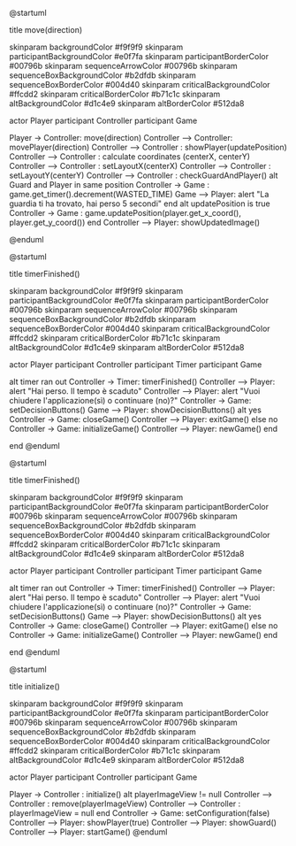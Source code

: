 @startuml

title move(direction)

skinparam backgroundColor #f9f9f9
skinparam participantBackgroundColor #e0f7fa
skinparam participantBorderColor #00796b
skinparam sequenceArrowColor #00796b
skinparam sequenceBoxBackgroundColor #b2dfdb
skinparam sequenceBoxBorderColor #004d40
skinparam criticalBackgroundColor #ffcdd2
skinparam criticalBorderColor #b71c1c
skinparam altBackgroundColor #d1c4e9
skinparam altBorderColor #512da8

actor Player
participant Controller
participant Game

Player -> Controller: move(direction)
Controller --> Controller: movePlayer(direction)
Controller --> Controller : showPlayer(updatePosition)
Controller --> Controller : calculate coordinates (centerX, centerY)
Controller --> Controller : setLayoutX(centerX)
Controller --> Controller : setLayoutY(centerY)
Controller --> Controller : checkGuardAndPlayer()
alt Guard and Player in same position
    Controller -> Game : game.get_timer().decrement(WASTED_TIME)
    Game --> Player: alert "La guardia ti ha trovato, hai perso 5 secondi"
end
alt updatePosition is true
    Controller -> Game : game.updatePosition(player.get_x_coord(), player.get_y_coord())
end
Controller --> Player: showUpdatedImage()

@enduml



@startuml

title timerFinished()

skinparam backgroundColor #f9f9f9
skinparam participantBackgroundColor #e0f7fa
skinparam participantBorderColor #00796b
skinparam sequenceArrowColor #00796b
skinparam sequenceBoxBackgroundColor #b2dfdb
skinparam sequenceBoxBorderColor #004d40
skinparam criticalBackgroundColor #ffcdd2
skinparam criticalBorderColor #b71c1c
skinparam altBackgroundColor #d1c4e9
skinparam altBorderColor #512da8


actor Player
participant Controller
participant Timer
participant Game


alt timer ran out
Controller -> Timer: timerFinished()
Controller --> Player: alert "Hai perso. Il tempo è scaduto"
Controller --> Player: alert "Vuoi chiudere l'applicazione(sì) o continuare (no)?"
Controller -> Game: setDecisionButtons()
Game --> Player: showDecisionButtons()
alt yes
    Controller -> Game: closeGame()
    Controller --> Player: exitGame()
else no
    Controller -> Game: initializeGame()
    Controller --> Player: newGame()
end


end
@enduml



@startuml

title timerFinished()

skinparam backgroundColor #f9f9f9
skinparam participantBackgroundColor #e0f7fa
skinparam participantBorderColor #00796b
skinparam sequenceArrowColor #00796b
skinparam sequenceBoxBackgroundColor #b2dfdb
skinparam sequenceBoxBorderColor #004d40
skinparam criticalBackgroundColor #ffcdd2
skinparam criticalBorderColor #b71c1c
skinparam altBackgroundColor #d1c4e9
skinparam altBorderColor #512da8


actor Player
participant Controller
participant Timer
participant Game


alt timer ran out
Controller -> Timer: timerFinished()
Controller --> Player: alert "Hai perso. Il tempo è scaduto"
Controller --> Player: alert "Vuoi chiudere l'applicazione(sì) o continuare (no)?"
Controller -> Game: setDecisionButtons()
Game --> Player: showDecisionButtons()
alt yes
    Controller -> Game: closeGame()
    Controller --> Player: exitGame()
else no
    Controller -> Game: initializeGame()
    Controller --> Player: newGame()
end


end
@enduml


@startuml

title initialize()

skinparam backgroundColor #f9f9f9
skinparam participantBackgroundColor #e0f7fa
skinparam participantBorderColor #00796b
skinparam sequenceArrowColor #00796b
skinparam sequenceBoxBackgroundColor #b2dfdb
skinparam sequenceBoxBorderColor #004d40
skinparam criticalBackgroundColor #ffcdd2
skinparam criticalBorderColor #b71c1c
skinparam altBackgroundColor #d1c4e9
skinparam altBorderColor #512da8

actor Player
participant Controller
participant Game

Player -> Controller : initialize()
alt playerImageView != null
    Controller --> Controller : remove(playerImageView)
    Controller --> Controller : playerImageView = null
end
Controller -> Game: setConfiguration(false)
Controller --> Player: showPlayer(true)
Controller --> Player: showGuard()
Controller --> Player: startGame()
@enduml
